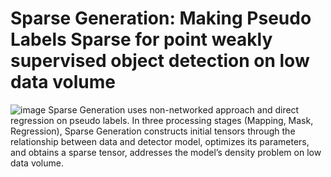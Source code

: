 # Sparse Generation: Making Pseudo Labels Sparse for point weakly supervised object detection on low data volume

![image](https://github.com/Trumpetertimes/Sparse_Generation/blob/master/SP_pipeline0912.png)
Sparse Generation uses non-networked approach and direct regression on pseudo labels. In three processing stages (Mapping, Mask, Regression), Sparse Generation constructs initial tensors through the relationship between data and detector model, optimizes its parameters, and obtains a sparse tensor, addresses the model’s density problem on low data volume. 
